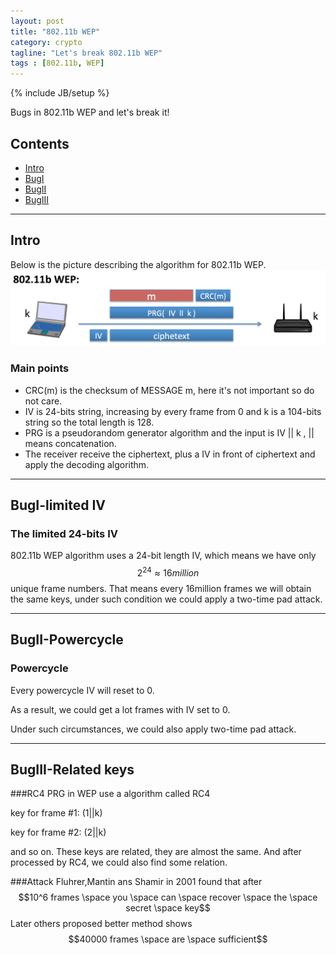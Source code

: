 ```yaml
---
layout: post  
title: "802.11b WEP"  
category: crypto
tagline: "Let's break 802.11b WEP"
tags : [802.11b, WEP]
---
```

{% include JB/setup %}

Bugs in 802.11b WEP and let's break it!

## Contents
+ [Intro](#part0)
+ [BugI](#partI)
+ [BugII](#partII)
+ [BugIII](#partIII)

----------------------------------

## Intro
<p id="part0"></p>

Below is the picture describing the algorithm for 802.11b WEP.
![pic](/assets/802.11b/1.png)

### Main points
- CRC(m) is the checksum of MESSAGE m, here it's not important so do not care.
- IV is 24-bits string, increasing by every frame from 0 and k is a 104-bits string so the total length is 128.
- PRG is a pseudorandom generator algorithm and the input is IV || k , || means concatenation.
- The receiver receive the ciphertext, plus a IV in front of ciphertext and apply the decoding algorithm.

----------------------------------

## BugI-limited IV
<p id="partI"></p>

### The limited 24-bits IV

802.11b WEP algorithm uses a 24-bit length IV, which means we have only 
$$2^{24} \approx {16million}$$ unique frame numbers. That means every 16million frames we will obtain the same keys,
under such condition we could apply a two-time pad attack.

----------------------------------

## BugII-Powercycle
<p id="partII"></p>

### Powercycle

Every powercycle IV will reset to 0. 

As a result, we could get a lot frames with IV set to 0.

Under such circumstances, we could also apply two-time pad attack.

----------------------------------

## BugIII-Related keys
<p id="partIII"></p>

###RC4
PRG in WEP use a algorithm called RC4

key for frame #1: (1||k)

key for frame #2: (2||k)

and so on. These keys are related, they are almost the same. And after processed by RC4, we could also find some relation.

###Attack
Fluhrer,Mantin ans Shamir in 2001 found that after 
$$10^6 frames \space you \space can \space recover \space the \space secret   \space key$$
Later others proposed better method shows
$$40000 frames \space are  \space sufficient$$

